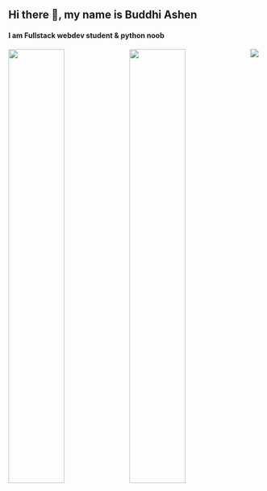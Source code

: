 ## Hi there 👋, my name is Buddhi Ashen
#### I am Fullstack webdev student & python noob
<img align="left" width="47%" src="https://github-readme-stats.vercel.app/api?username=buddhiashen&show_icons=true&theme=dracula&include_all_commits=true&count_private=true" />
<img align="left" width="47%" src="https://github-readme-stats.vercel.app/api/top-langs/?username=buddhiashen&layout=compact&langs_count=7&theme=dracula" />

 



<img src="https://img.shields.io/badge/html5-%23E34F26.svg?style=for-the-badge&logo=html5&logoColor=white" />

 

